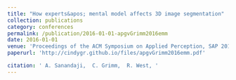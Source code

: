 ```yaml
---
title: "How experts&apos; mental model affects 3D image segmentation"
collection: publications
category: conferences
permalink: /publication/2016-01-01-apgvGrimm2016emm
date: 2016-01-01
venue: 'Proceedings of the ACM Symposium on Applied Perception, SAP 2016'
paperurl: 'http://cindygr.github.io/files/apgvGrimm2016emm.pdf'

citation: ' A. Sanandaji,  C. Grimm,  R. West, '
---
```


